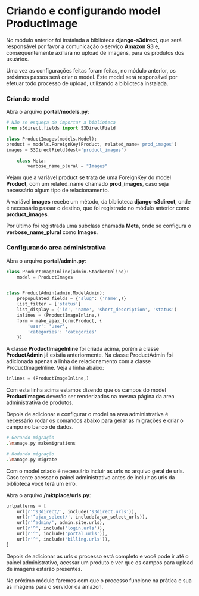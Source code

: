 # Criando e configurando model ProductImage

No módulo anterior foi instalada a biblioteca **django-s3direct**, que será responsável por favor a comunicação o serviço **Amazon S3** e, consequentemente axiliará no upload de imagens, para os produtos dos usuários.

Uma vez as configurações feitas foram feitas, no módulo anterior, os próximos passos será criar o model. Este model será responsável por efetuar todo processo de upload, utilizando a biblioteca instalada.

### Criando model

Abra o arquivo **portal/models.py**:

```python
# Não se esqueça de importar a biblioteca
from s3direct.fields import S3DirectField

class ProductImages(models.Model):
product = models.ForeignKey(Product, related_name='prod_images')
images = S3DirectField(dest='product_images')

	class Meta:
	    verbose_name_plural = "Images"
```

Vejam que a variável product se trata de uma ForeignKey do model **Product**, com um related_name chamado **prod\_images**, caso seja necessário algum tipo de relacionamento.

A variável **images** recebe um método, da biblioteca **django-s3direct**, onde é necessário passar o destino, que foi registrado no módulo anterior como **product\_images**.

Por último foi registrada uma subclass chamada **Meta**, onde se configura o **verbose_name_plural** como **Images**.

### Configurando area administrativa

Abra o arquivo **portal/admin.py**:

```python
class ProductImageInline(admin.StackedInline):
    model = ProductImages


class ProductAdmin(admin.ModelAdmin):
    prepopulated_fields = {"slug": ('name',)}
    list_filter = ['status']
    list_display = ('id', 'name', 'short_description', 'status')
    inlines = (ProductImageInline,)
    form = make_ajax_form(Product, {
        'user': 'user',
        'categories': 'categories'
    })

```

A classe **ProductImageInline** foi criada acima, porém a classe **ProductAdmin** já existia anteriormente. Na classe ProductAdmin foi adicionada apenas a linha de relacionamento com a classe ProductImageInline. Veja a linha abaixo:

```python
inlines = (ProductImageInline,)
```

Com esta linha acima estamos dizendo que os campos do model **ProductImages** deverão ser renderizados na mesma página da area administrativa de produtos.

Depois de adicionar e configurar o model na area administrativa é necessário rodar os comandos abaixo para gerar as migrações e criar o campo no banco de dados.

```sh
# Gerando migração
.\manage.py makemigrations

# Rodando migração
.\manage.py migrate
```

Com o model criado é necessário incluir as urls no arquivo geral de urls. Caso tente acessar o painel administrativo antes de incluir as urls da biblioteca você terá um erro.

Abra o arquivo **/mktplace/urls.py**:

```python
urlpatterns = [
    url(r'^s3direct/', include('s3direct.urls')),
    url(r'^ajax_select/', include(ajax_select_urls)),
    url(r'^admin/', admin.site.urls),
    url(r'^', include('login.urls')),
    url(r'^', include('portal.urls')),
    url(r'^', include('billing.urls')),
]
```

Depois de adicionar as urls o processo está completo e você pode ir até o painel administrativo, acessar um produto e ver que os campos para upload de imagens estarão presentes.

No próximo módulo faremos com que o processo funcione na prática e sua as imagens para o servidor da amazon.